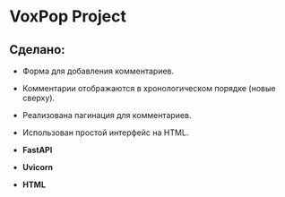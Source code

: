 # VoxPop Project


## Сделано:
- Форма для добавления комментариев.
- Комментарии отображаются в хронологическом порядке (новые сверху).
- Реализована пагинация для комментариев.
- Использован простой интерфейс на HTML.

- **FastAPI**
- **Uvicorn** 
- **HTML**